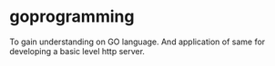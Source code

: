 # goprogramming
To gain understanding on GO language. And application of same for developing a  basic level http server.
